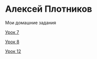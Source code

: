 # Алексей Плотников
Мои домашние задания

[Урок 7](https://webskjol.github.io/lesson_7/ "Седьмой")

[Урок 8](https://webskjol.github.io/lesson_8/ "Восьмой")

[Урок 12](https://webskjol.github.io/lesson_12/ "Двенадцатый")
